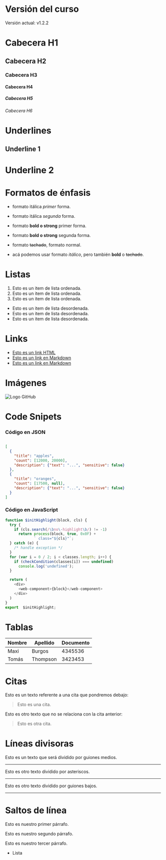 # Versión del curso
Versión actual: v1.2.2

# Cabecera H1
## Cabecera H2
### Cabecera H3
#### Cabecera H4
##### Cabecera H5
###### Cabecera H6


# Underlines

Underline 1
-----------

Underline 2
===========


# Formatos de énfasis

- formato itálica *primer* forma.
- formato itálica _segunda_ forma.
- formato **bold o strong** primer forma.
- formato __bold o strong__ segunda forma.
- formato ~~tachado~~, formato normal.

- acá podemos usar formato _itálico_, pero también **bold** o ~~tachado~~.


# Listas

1. Esto es un item de lista ordenada.
1. Esto es un item de lista ordenada.
1. Esto es un item de lista ordenada.

- Esto es un item de lista desordenada.
- Esto es un item de lista desordenada.
- Esto es un item de lista desordenada.


# Links

- <a href="http://google.com">Esto es un link HTML</a>
- [Esto es un link en Markdown](http://www.google.com)
- [Esto es un link en Markdown](index.html)


# Imágenes

![Logo GitHub](https://imgs.search.brave.com/ZhnjgP77uCVODTUNfQsQZAKkIlit2uyYFB_luKGVCJw/rs:fit:512:512:1/g:ce/aHR0cHM6Ly93d3cu/aWNvbnNkYi5jb20v/aWNvbnMvZG93bmxv/YWQvcGluay9naXRo/dWItOS01MTIucG5n)


# Code Snipets

###  Código en JSON

```JSON

[
  {
    "title": "apples",
    "count": [12000, 20000],
    "description": {"text": "...", "sensitive": false}
  },
  {
    "title": "oranges",
    "count": [17500, null],
    "description": {"text": "...", "sensitive": false}
  }
]
```


###  Código en JavaScript

```Javascript
function $initHighlight(block, cls) {
  try {
    if (cls.search(/\bno\-highlight\b/) != -1)
      return process(block, true, 0x0F) +
             ` class="${cls}"`;
  } catch (e) {
    /* handle exception */
  }
  for (var i = 0 / 2; i < classes.length; i++) {
    if (checkCondition(classes[i]) === undefined)
      console.log('undefined');
  }

  return (
    <div>
      <web-component>{block}</web-component>
    </div>
  )
}
export  $initHighlight;
```

# Tablas
| Nombre | Apellido | Documento |
| ------ | -------- | --------- |
|  Maxi  |  Burgos  |  4345536  |
| Tomás  | Thompson |  3423453  |


# Citas

Esto es un texto referente a una cita que pondremos debajo:
> Esto es una cita.

Esto es otro texto que no se relaciona con la cita anterior: 
>Esto es otra cita.

# Líneas divisoras

Esto es un texto que será dividido por guiones medios.

---
Esto es otro texto dividido por asteriscos.

***
Esto es otro texto dividido por guiones bajos.

___


# Saltos de línea

Esto es nuestro primer párrafo.

Esto es nuestro segundo párrafo.

Esto es nuestro tercer párrafo.
- Lista


